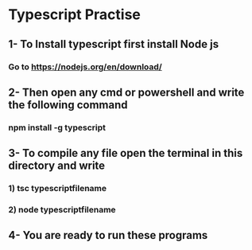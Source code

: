 #            Typescript Practise

## 1- To Install typescript first install Node js
### Go to https://nodejs.org/en/download/

## 2- Then open any cmd or powershell and write the following command
### npm install -g typescript

## 3- To compile any file open the terminal in this directory and write 
### 1) tsc typescriptfilename 
### 2) node typescriptfilename

## 4- You are ready to run these programs

